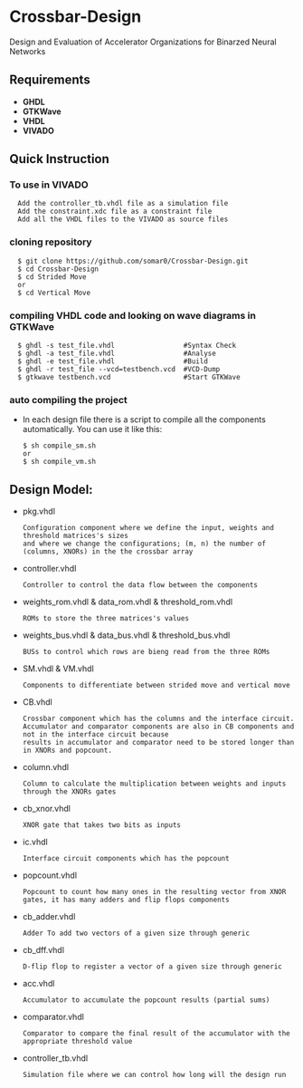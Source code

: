 # Crossbar-Design
Design and Evaluation of Accelerator Organizations for Binarzed Neural Networks

## Requirements
* **GHDL**
* **GTKWave**
* **VHDL**
* **VIVADO**

## Quick Instruction

### To use in VIVADO 
      
      Add the controller_tb.vhdl file as a simulation file
      Add the constraint.xdc file as a constraint file
      Add all the VHDL files to the VIVADO as source files 
      
### cloning repository

      $ git clone https://github.com/somar0/Crossbar-Design.git
      $ cd Crossbar-Design
      $ cd Strided Move
      or
      $ cd Vertical Move

### compiling VHDL code and looking on wave diagrams in GTKWave

      $ ghdl -s test_file.vhdl                 #Syntax Check  
      $ ghdl -a test_file.vhdl                 #Analyse  
      $ ghdl -e test_file.vhdl                 #Build   
      $ ghdl -r test_file --vcd=testbench.vcd  #VCD-Dump  
      $ gtkwave testbench.vcd                  #Start GTKWave  

### auto compiling the project

* In each design file there is a script to compile all the components automatically. You can use it like this:

      $ sh compile_sm.sh
      or
      $ sh compile_vm.sh


## Design Model:

* pkg.vhdl

      Configuration component where we define the input, weights and threshold matrices's sizes 
      and where we change the configurations; (m, n) the number of (columns, XNORs) in the the crossbar array

* controller.vhdl
      
      Controller to control the data flow between the components

* weights_rom.vhdl & data_rom.vhdl & threshold_rom.vhdl
      
      ROMs to store the three matrices's values

* weights_bus.vhdl & data_bus.vhdl & threshold_bus.vhdl
      
      BUSs to control which rows are bieng read from the three ROMs

* SM.vhdl & VM.vhdl
      
      Components to differentiate between strided move and vertical move 

* CB.vhdl
      
      Crossbar component which has the columns and the interface circuit.
      Accumulator and comparator components are also in CB components and not in the interface circuit because 
      results in accumulator and comparator need to be stored longer than in XNORs and popcount.

* column.vhdl
      
      Column to calculate the multiplication between weights and inputs through the XNORs gates

* cb_xnor.vhdl 
      
      XNOR gate that takes two bits as inputs

* ic.vhdl
      
      Interface circuit components which has the popcount

* popcount.vhdl
      
      Popcount to count how many ones in the resulting vector from XNOR gates, it has many adders and flip flops components

* cb_adder.vhdl
      
      Adder To add two vectors of a given size through generic

* cb_dff.vhdl
      
      D-flip flop to register a vector of a given size through generic

* acc.vhdl
      
      Accumulator to accumulate the popcount results (partial sums)

* comparator.vhdl
      
      Comparator to compare the final result of the accumulator with the appropriate threshold value 

* controller_tb.vhdl

      Simulation file where we can control how long will the design run 

